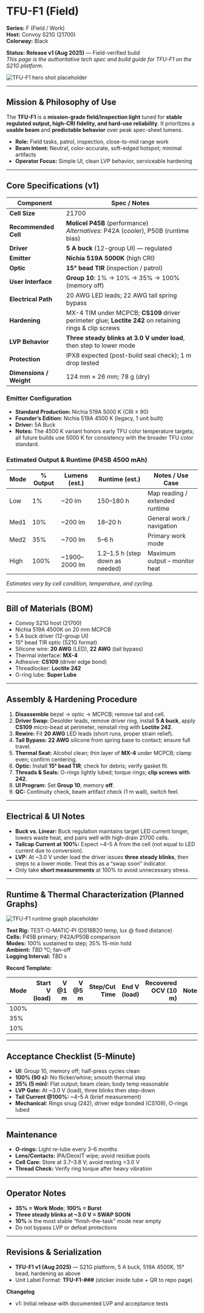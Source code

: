 # TFU-F1 (Field)

**Series:** F (Field / Work)  
**Host:** Convoy S21G (21700)  
**Colorway:** Black  

**Status:** **Release v1 (Aug 2025)** — Field-verified build  
_This page is the authoritative tech spec and build guide for TFU-F1 on the S21G platform._

![TFU-F1 hero shot placeholder](../Assets/TFU-F1-Hero.jpg)

---

## Mission & Philosophy of Use
The **TFU-F1** is a **mission-grade field/inspection light** tuned for **stable regulated output, high-CRI fidelity, and hard-use reliability**. It prioritizes a **usable beam** and **predictable behavior** over peak spec-sheet lumens.

- **Role:** Field tasks, patrol, inspection, close-to-mid range work  
- **Beam Intent:** Neutral, color-accurate, soft-edged hotspot; minimal artifacts  
- **Operator Focus:** Simple UI, clean LVP behavior, serviceable hardening  

---

## Core Specifications (v1)

| Component        | Spec / Notes |
|-----------------|--------------|
| **Cell Size**    | 21700 |
| **Recommended Cell** | **Molicel P45B** (performance) <br> _Alternatives:_ P42A (cooler), P50B (runtime bias) |
| **Driver**       | **5 A buck** (12-group UI) — regulated |
| **Emitter**      | **Nichia 519A 5000K** (high CRI) |
| **Optic**        | **15° bead TIR** (inspection / patrol) |
| **User Interface** | **Group 10**: 1% → 10% → 35% → 100% (memory off) |
| **Electrical Path** | 20 AWG LED leads; 22 AWG tail spring bypass |
| **Hardening**    | MX-4 TIM under MCPCB; **CS109** driver perimeter glue; **Loctite 242** on retaining rings & clip screws |
| **LVP Behavior** | **Three steady blinks at 3.0 V under load**, then step to lower mode |
| **Protection**   | IPX8 expected (post-build seal check); 1 m drop tested |
| **Dimensions / Weight** | 124 mm × 26 mm; 78 g (dry) |

### Emitter Configuration
- **Standard Production:** Nichia 519A 5000 K (CRI ≥ 90)
- **Founder’s Edition:** Nichia 519A 4500 K (legacy, 1 unit built)
- **Driver:** 5A Buck  
- **Notes:** The 4500 K variant honors early TFU color temperature targets; all future builds use 5000 K for consistency with the broader TFU color standard.

### Estimated Output & Runtime (P45B 4500 mAh)

| Mode  | % Output | Lumens (est.) | Runtime (est.) | Notes / Use Case |
|-------|----------|---------------|----------------|------------------|
| Low   | 1%       | ~20 lm         | 150–180 h      | Map reading / extended runtime |
| Med1  | 10%      | ~200 lm        | 18–20 h        | General work / navigation |
| Med2  | 35%      | ~700 lm        | 5–6 h          | Primary work mode |
| High  | 100%     | ~1900–2000 lm  | 1.2–1.5 h (step down as needed) | Maximum output – monitor heat |

*Estimates vary by cell condition, temperature, and cycling.*

---

## Bill of Materials (BOM)

- Convoy S21G host (21700)  
- Nichia 519A 4500K on 20 mm MCPCB  
- 5 A buck driver (12-group UI)  
- 15° bead TIR optic (S21G format)  
- Silicone wire: **20 AWG** (LED), **22 AWG** (tail bypass)  
- Thermal interface: **MX-4**  
- Adhesive: **CS109** (driver edge bond)  
- Threadlocker: **Loctite 242**  
- O-ring lube: **Super Lube**  

---

## Assembly & Hardening Procedure

1. **Disassemble** bezel → optic → MCPCB; remove tail and cell.  
2. **Driver Swap:** Desolder leads, remove driver ring, install **5 A buck**, apply **CS109** micro-bead at perimeter, reinstall ring with **Loctite 242**.  
3. **Rewire:** Fit **20 AWG** LED leads (short runs, proper strain relief).  
4. **Tail Bypass:** **22 AWG** silicone from spring base to contact; ensure full travel.  
5. **Thermal Seat:** Alcohol clean; thin layer of **MX-4** under MCPCB; clamp even; confirm centering.  
6. **Optic:** Install **15° bead TIR**; check for debris; verify gasket fit.  
7. **Threads & Seals:** O-rings lightly lubed; torque rings; **clip screws with 242**.  
8. **UI Program:** Set **Group 10**, memory **off**.  
9. **QC:** Continuity check, beam artifact check (1 m wall), switch feel.  

---

## Electrical & UI Notes

- **Buck vs. Linear:** Buck regulation maintains target LED current longer, lowers waste heat, and pairs well with high-drain 21700 cells.  
- **Tailcap Current at 100%:** Expect ~4–5 A from the cell (not equal to LED current due to conversion).  
- **LVP:** At ~3.0 V under load the driver issues **three steady blinks**, then steps to a lower mode. Treat this as a “swap soon” indicator.  
- Only take **short measurements** at 100% to avoid unnecessary stress.  

---

## Runtime & Thermal Characterization (Planned Graphs)

![TFU-F1 runtime graph placeholder](../Assets/TFU-F1-Runtime-Graph.jpg)

**Test Rig:** TEST-O-MATIC-PI (DS18B20 temp, lux @ fixed distance)  
**Cells:** P45B primary; P42A/P50B comparison  
**Modes:** 100% sustained to step; 35% 15-min hold  
**Ambient:** *TBD* °C; fan-off  
**Logging Interval:** *TBD* s  

**Record Template:**

| Mode | Start V (load) | V @1 m | V @5 m | Step/Cut Time | End V (load) | Recovered OCV (10 m) | Notes |
|---|---:|---:|---:|---:|---:|---:|---|
| 100% | | | | | | | |
| 35% | | | | | | | |
| 10% | | | | | | | |

---

## Acceptance Checklist (5-Minute)

- **UI:** Group 10, memory off; half-press cycles clean  
- **100% (90 s):** No flicker/whine; smooth thermal step  
- **35% (5 min):** Flat output; beam clean; body temp reasonable  
- **LVP Gate:** At ~3.0 V (load), three blinks then step-down  
- **Tail Current @100%:** ~4–5 A (brief measurement)  
- **Mechanical:** Rings snug (242), driver edge bonded (CS109), O-rings lubed  

---

## Maintenance

- **O-rings:** Light re-lube every 3–6 months  
- **Lens/Contacts:** IPA/DeoxIT wipe; avoid residue pools  
- **Cell Care:** Store at 3.7–3.8 V; avoid resting <3.0 V  
- **Thread Check:** Verify ring torque after heavy vibration  

---

## Operator Notes

- **35% = Work Mode**; **100% = Burst**  
- **Three steady blinks at ~3.0 V = SWAP SOON**  
- **10%** is the most stable “finish-the-task” mode near empty  
- Do not bypass LVP or defeat protections  

---

## Revisions & Serialization

- **TFU-F1 v1 (Aug 2025)** — S21G platform, 5 A buck, 519A 4500K, 15° bead, hardening as above  
- Unit Label Format: **TFU-F1-###** (sticker inside tube + QR to repo page)

**Changelog**  
- v1: Initial release with documented LVP and acceptance tests

